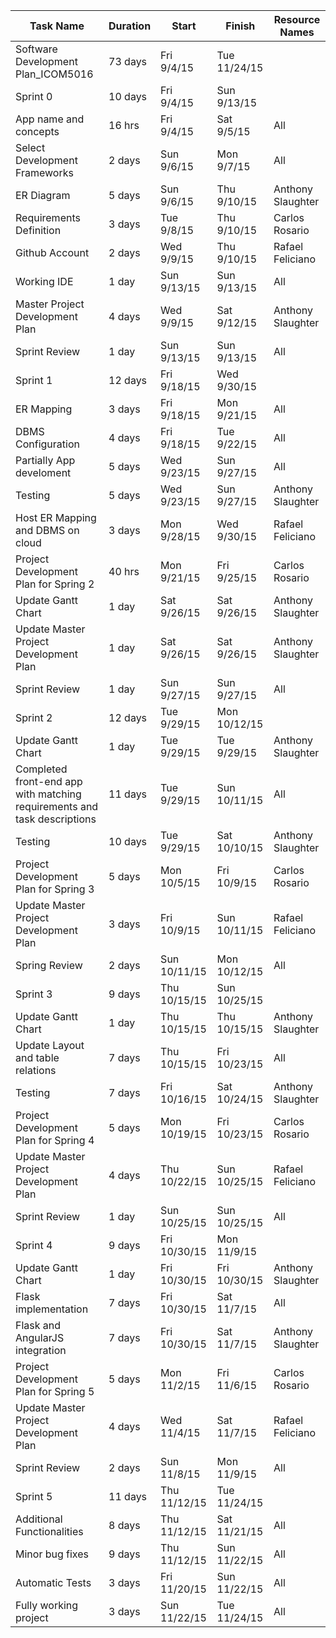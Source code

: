 
|Task Name	|Duration|	Start|	Finish	|Resource Names|
|-----------|--------|-------|----------|--------------|
Software Development Plan_ICOM5016|73 days|Fri 9/4/15|Tue 11/24/15|
Sprint 0|10 days|Fri 9/4/15|Sun 9/13/15|
App name and concepts|16 hrs|Fri 9/4/15|Sat 9/5/15|All
Select Development Frameworks|2 days|Sun 9/6/15|Mon 9/7/15|All
ER Diagram|5 days|Sun 9/6/15|Thu 9/10/15|Anthony Slaughter
Requirements Definition|3 days|Tue 9/8/15|Thu 9/10/15|Carlos Rosario
Github Account|2 days|Wed 9/9/15|Thu 9/10/15|Rafael Feliciano
Working IDE|1 day|Sun 9/13/15|Sun 9/13/15|All
Master Project Development Plan|4 days|Wed 9/9/15|Sat 9/12/15|Anthony Slaughter
Sprint Review|1 day|Sun 9/13/15|Sun 9/13/15|All
Sprint 1|12 days|Fri 9/18/15|Wed 9/30/15|
ER Mapping|3 days|Fri 9/18/15|Mon 9/21/15|All
DBMS Configuration|4 days|Fri 9/18/15|Tue 9/22/15|All
Partially App develoment|5 days|Wed 9/23/15|Sun 9/27/15|All
Testing|5 days|Wed 9/23/15|Sun 9/27/15|Anthony Slaughter
Host ER Mapping and DBMS on cloud|3 days|Mon 9/28/15|Wed 9/30/15|Rafael Feliciano
Project Development Plan for Spring 2|40 hrs|Mon 9/21/15|Fri 9/25/15|Carlos Rosario
Update Gantt Chart|1 day|Sat 9/26/15|Sat 9/26/15|Anthony Slaughter
Update Master Project Development Plan|1 day|Sat 9/26/15|Sat 9/26/15|Anthony Slaughter
Sprint Review|1 day|Sun 9/27/15|Sun 9/27/15|All
Sprint 2|12 days|Tue 9/29/15|Mon 10/12/15|
Update Gantt Chart|1 day|Tue 9/29/15|Tue 9/29/15|Anthony Slaughter
Completed front-end app with matching requirements and task descriptions|11 days|Tue 9/29/15|Sun 10/11/15|All
Testing|10 days|Tue 9/29/15|Sat 10/10/15|Anthony Slaughter
Project Development Plan for Spring 3|5 days|Mon 10/5/15|Fri 10/9/15|Carlos Rosario
Update Master Project Development Plan|3 days|Fri 10/9/15|Sun 10/11/15|Rafael Feliciano
Spring Review|2 days|Sun 10/11/15|Mon 10/12/15|All
Sprint 3|9 days|Thu 10/15/15|Sun 10/25/15|
Update Gantt Chart|1 day|Thu 10/15/15|Thu 10/15/15|Anthony Slaughter
Update Layout and table relations|7 days|Thu 10/15/15|Fri 10/23/15|All
Testing|7 days|Fri 10/16/15|Sat 10/24/15|Anthony Slaughter
Project Development Plan for Spring 4|5 days|Mon 10/19/15|Fri 10/23/15|Carlos Rosario
Update Master Project Development Plan|4 days|Thu 10/22/15|Sun 10/25/15|Rafael Feliciano
Sprint Review|1 day|Sun 10/25/15|Sun 10/25/15|All
Sprint 4|9 days|Fri 10/30/15|Mon 11/9/15|
Update Gantt Chart|1 day|Fri 10/30/15|Fri 10/30/15|Anthony Slaughter
Flask implementation|7 days|Fri 10/30/15|Sat 11/7/15|All
Flask and AngularJS integration|7 days|Fri 10/30/15|Sat 11/7/15|Anthony Slaughter
Project Development Plan for Spring 5|5 days|Mon 11/2/15|Fri 11/6/15|Carlos Rosario
Update Master Project Development Plan|4 days|Wed 11/4/15|Sat 11/7/15|Rafael Feliciano
Sprint Review|2 days|Sun 11/8/15|Mon 11/9/15|All
Sprint 5|11 days|Thu 11/12/15|Tue 11/24/15|
Additional Functionalities|8 days|Thu 11/12/15|Sat 11/21/15|All
Minor bug fixes|9 days|Thu 11/12/15|Sun 11/22/15|All
Automatic Tests|3 days|Fri 11/20/15|Sun 11/22/15|All
Fully working project|3 days|Sun 11/22/15|Tue 11/24/15|All
